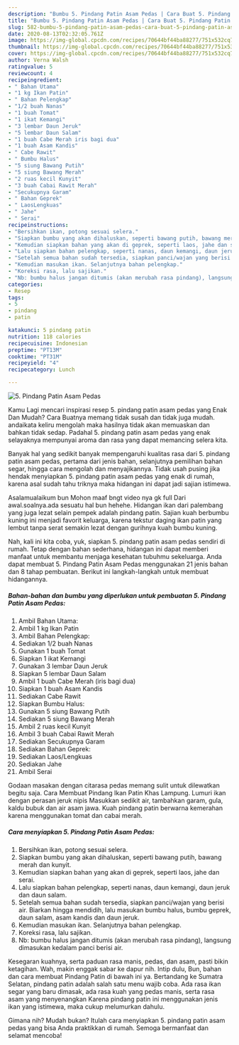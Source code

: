 ```yaml
---
description: "Bumbu 5. Pindang Patin Asam Pedas | Cara Buat 5. Pindang Patin Asam Pedas Yang Sedap"
title: "Bumbu 5. Pindang Patin Asam Pedas | Cara Buat 5. Pindang Patin Asam Pedas Yang Sedap"
slug: 582-bumbu-5-pindang-patin-asam-pedas-cara-buat-5-pindang-patin-asam-pedas-yang-sedap
date: 2020-08-13T02:32:05.761Z
image: https://img-global.cpcdn.com/recipes/70644bf44ba88277/751x532cq70/5-pindang-patin-asam-pedas-foto-resep-utama.jpg
thumbnail: https://img-global.cpcdn.com/recipes/70644bf44ba88277/751x532cq70/5-pindang-patin-asam-pedas-foto-resep-utama.jpg
cover: https://img-global.cpcdn.com/recipes/70644bf44ba88277/751x532cq70/5-pindang-patin-asam-pedas-foto-resep-utama.jpg
author: Verna Walsh
ratingvalue: 5
reviewcount: 4
recipeingredient:
- " Bahan Utama"
- "1 kg Ikan Patin"
- " Bahan Pelengkap"
- "1/2 buah Nanas"
- "1 buah Tomat"
- "1 ikat Kemangi"
- "3 lembar Daun Jeruk"
- "5 lembar Daun Salam"
- "1 buah Cabe Merah iris bagi dua"
- "1 buah Asam Kandis"
- " Cabe Rawit"
- " Bumbu Halus"
- "5 siung Bawang Putih"
- "5 siung Bawang Merah"
- "2 ruas kecil Kunyit"
- "3 buah Cabai Rawit Merah"
- "Secukupnya Garam"
- " Bahan Geprek"
- " LaosLengkuas"
- " Jahe"
- " Serai"
recipeinstructions:
- "Bersihkan ikan, potong sesuai selera."
- "Siapkan bumbu yang akan dihaluskan, seperti bawang putih, bawang merah dan kunyit."
- "Kemudian siapkan bahan yang akan di geprek, seperti laos, jahe dan serai."
- "Lalu siapkan bahan pelengkap, seperti nanas, daun kemangi, daun jeruk dan daun salam."
- "Setelah semua bahan sudah tersedia, siapkan panci/wajan yang berisi air. Biarkan hingga mendidih, lalu masukan bumbu halus, bumbu geprek, daun salam, asam kandis dan daun jeruk."
- "Kemudian masukan ikan. Selanjutnya bahan pelengkap."
- "Koreksi rasa, lalu sajikan."
- "Nb: bumbu halus jangan ditumis (akan merubah rasa pindang), langsung dimasukan kedalam panci berisi air."
categories:
- Resep
tags:
- 5
- pindang
- patin

katakunci: 5 pindang patin 
nutrition: 118 calories
recipecuisine: Indonesian
preptime: "PT13M"
cooktime: "PT31M"
recipeyield: "4"
recipecategory: Lunch

---
```



![5. Pindang Patin Asam Pedas](https://img-global.cpcdn.com/recipes/70644bf44ba88277/751x532cq70/5-pindang-patin-asam-pedas-foto-resep-utama.jpg)

Kamu Lagi mencari inspirasi resep 5. pindang patin asam pedas yang Enak Dan Mudah? Cara Buatnya memang tidak susah dan tidak juga mudah. andaikata keliru mengolah maka hasilnya tidak akan memuaskan dan bahkan tidak sedap. Padahal 5. pindang patin asam pedas yang enak selayaknya mempunyai aroma dan rasa yang dapat memancing selera kita.

Banyak hal yang sedikit banyak mempengaruhi kualitas rasa dari 5. pindang patin asam pedas, pertama dari jenis bahan, selanjutnya pemilihan bahan segar, hingga cara mengolah dan menyajikannya. Tidak usah pusing jika hendak menyiapkan 5. pindang patin asam pedas yang enak di rumah, karena asal sudah tahu triknya maka hidangan ini dapat jadi sajian istimewa.

Asalamualaikum bun Mohon maaf bngt video nya gk full Dari awal.soalnya.ada sesuatu hal bun hehehe. Hidangan ikan dari palembang yang juga lezat selain pempek adalah pindang patin. Sajian kuah berbumbu kuning ini menjadi favorit keluarga, karena tekstur daging ikan patin yang lembut tanpa serat semakin lezat dengan gurihnya kuah bumbu kuning.


Nah, kali ini kita coba, yuk, siapkan 5. pindang patin asam pedas sendiri di rumah. Tetap dengan bahan sederhana, hidangan ini dapat memberi manfaat untuk membantu menjaga kesehatan tubuhmu sekeluarga. Anda dapat membuat 5. Pindang Patin Asam Pedas menggunakan 21 jenis bahan dan 8 tahap pembuatan. Berikut ini langkah-langkah untuk membuat hidangannya.

<!--inarticleads1-->

##### Bahan-bahan dan bumbu yang diperlukan untuk pembuatan 5. Pindang Patin Asam Pedas:

1. Ambil  Bahan Utama:
1. Ambil 1 kg Ikan Patin
1. Ambil  Bahan Pelengkap:
1. Sediakan 1/2 buah Nanas
1. Gunakan 1 buah Tomat
1. Siapkan 1 ikat Kemangi
1. Gunakan 3 lembar Daun Jeruk
1. Siapkan 5 lembar Daun Salam
1. Ambil 1 buah Cabe Merah (iris bagi dua)
1. Siapkan 1 buah Asam Kandis
1. Sediakan  Cabe Rawit
1. Siapkan  Bumbu Halus:
1. Gunakan 5 siung Bawang Putih
1. Sediakan 5 siung Bawang Merah
1. Ambil 2 ruas kecil Kunyit
1. Ambil 3 buah Cabai Rawit Merah
1. Sediakan Secukupnya Garam
1. Sediakan  Bahan Geprek:
1. Sediakan  Laos/Lengkuas
1. Sediakan  Jahe
1. Ambil  Serai


Godaan masakan dengan citarasa pedas memang sulit untuk dilewatkan begitu saja. Cara Membuat Pindang Ikan Patin Khas Lampung. Lumuri ikan dengan perasan jeruk nipis Masukkan sedikit air, tambahkan garam, gula, kaldu bubuk dan air asam jawa. Kuah pindang patin berwarna kemerahan karena menggunakan tomat dan cabai merah. 

<!--inarticleads2-->

##### Cara menyiapkan 5. Pindang Patin Asam Pedas:

1. Bersihkan ikan, potong sesuai selera.
1. Siapkan bumbu yang akan dihaluskan, seperti bawang putih, bawang merah dan kunyit.
1. Kemudian siapkan bahan yang akan di geprek, seperti laos, jahe dan serai.
1. Lalu siapkan bahan pelengkap, seperti nanas, daun kemangi, daun jeruk dan daun salam.
1. Setelah semua bahan sudah tersedia, siapkan panci/wajan yang berisi air. Biarkan hingga mendidih, lalu masukan bumbu halus, bumbu geprek, daun salam, asam kandis dan daun jeruk.
1. Kemudian masukan ikan. Selanjutnya bahan pelengkap.
1. Koreksi rasa, lalu sajikan.
1. Nb: bumbu halus jangan ditumis (akan merubah rasa pindang), langsung dimasukan kedalam panci berisi air.


Kesegaran kuahnya, serta paduan rasa manis, pedas, dan asam, pasti bikin ketagihan. Wah, makin enggak sabar ke dapur nih. Intip dulu, Bun, bahan dan cara membuat Pindang Patin di bawah ini ya. Bertandang ke Sumatra Selatan, pindang patin adalah salah satu menu wajib coba. Ada rasa ikan segar yang baru dimasak, ada rasa kuah yang pedas manis, serta rasa asam yang menyenangkan Karena pindang patin ini menggunakan jenis ikan yang istimewa, maka cukup melumurkan dahulu. 

Gimana nih? Mudah bukan? Itulah cara menyiapkan 5. pindang patin asam pedas yang bisa Anda praktikkan di rumah. Semoga bermanfaat dan selamat mencoba!
